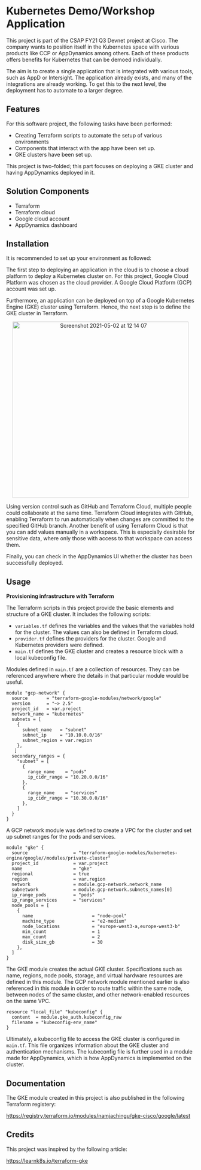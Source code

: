 # Kubernetes Demo/Workshop Application

This project is part of the CSAP FY21 Q3 Devnet project at Cisco. The company wants to position itself in the Kubernetes space with various products like CCP or AppDynamics among others. Each of these products offers benefits for Kubernetes that can be demoed individually. 

The aim is to create a single application that is integrated with various tools, such as AppD or Intersight. The application already exists, and many of the integrations are already working. To get this to the next level, the deployment has to automate to a larger degree. 


## Features

For this software project, the following tasks have been performed:

- Creating Terraform scripts to automate the setup of various environments
- Components that interact with the app have been set up. 
- GKE clusters have been set up. 

This project is two-folded; this part focuses on deploying a GKE cluster and having AppDynamics deployed in it.

## Solution Components
- Terraform
- Terraform cloud
- Google cloud account 
- AppDynamics dashboard


## Installation

It is recommended to set up your environment as followed:

The first step to deploying an application in the cloud is to choose a cloud platform to deploy a Kubernetes cluster on. For this project, Google Cloud Platform was chosen as the cloud provider. A Google Cloud Platform (GCP) account was set up.

Furthermore, an application can be deployed on top of a Google Kubernetes Engine (GKE) cluster using Terraform. Hence, the next step is to define the GKE cluster in Terraform.

<p align="center">
<img width="470" alt="Screenshot 2021-05-02 at 12 14 07" src="https://user-images.githubusercontent.com/56272326/116809748-e6e52b80-ab3f-11eb-9fb7-60bb29e982a5.png">
</p>

Using version control such as GitHub and Terraform Cloud, multiple people could collaborate at the same time. Terraform Cloud integrates with GitHub, enabling Terraform to run automatically when changes are committed to the specified GitHub branch. Another benefit of using Terraform Cloud is that you can add values manually in a workspace. This is especially desirable for sensitive data, where only those with access to that workspace can access them. 

Finally, you can check in the AppDynamics UI whether the cluster has been successfully deployed. 

## Usage

**Provisioning infrastructure with Terraform**

The Terraform scripts in this project provide the basic elements and structure of a GKE cluster. It includes the following scripts: 

- `variables.tf` defines the variables and the values that the variables hold for the cluster. The values can also be defined in Terraform cloud. 
- `provider.tf` defines the providers for the cluster. Google and Kubernetes providers were defined. 
- `main.tf` defines the GKE cluster and creates a resource block with a local kubeconfig file. 

Modules defined in `main.tf` are a collection of resources. They can be referenced anywhere where the details in that particular module would be useful. 

```
module "gcp-network" {
  source       = "terraform-google-modules/network/google"
  version      = "~> 2.5"
  project_id   = var.project
  network_name = "kubernetes"
  subnets = [
    {
      subnet_name   = "subnet"
      subnet_ip     = "10.10.0.0/16"
      subnet_region = var.region
    },
   ]
  secondary_ranges = {
    "subnet" = [
      {
        range_name    = "pods"
        ip_cidr_range = "10.20.0.0/16"
      },
      {
        range_name    = "services"
        ip_cidr_range = "10.30.0.0/16"
      },
    ]
  }
}
```

A GCP network module was defined to create a VPC for the cluster and set up subnet ranges for the pods and services. 

```
module "gke" {
  source                 = "terraform-google-modules/kubernetes-engine/google//modules/private-cluster"
  project_id             = var.project
  name                   = "gke"
  regional               = true
  region                 = var.region
  network                = module.gcp-network.network_name
  subnetwork             = module.gcp-network.subnets_names[0]
  ip_range_pods          = "pods"
  ip_range_services      = "services"
  node_pools = [
    {
      name                      = "node-pool"
      machine_type              = "e2-medium"
      node_locations            = "europe-west3-a,europe-west3-b"
      min_count                 = 1
      max_count                 = 2
      disk_size_gb              = 30
    },
  ]
}
```

The GKE module creates the actual GKE cluster. Specifications such as name, regions, node pools, storage, and virtual hardware resources are defined in this module. The GCP network module mentioned earlier is also referenced in this module in order to route traffic within the same node, between nodes of the same cluster, and other network-enabled resources on the same VPC. 

```
resource "local_file" "kubeconfig" {
  content  = module.gke_auth.kubeconfig_raw
  filename = "kubeconfig-env_name"
}
```

Ultimately, a kubeconfig file to access the GKE cluster is configured in `main.tf`. This file organizes information about the GKE cluster and authentication mechanisms. The kubeconfig file is further used in a module made for AppDynamics, which is how AppDynamics is implemented on the cluster. 

## Documentation

The GKE module created in this project is also published in the following Terraform registery: 

https://registry.terraform.io/modules/namjachingu/gke-cisco/google/latest


## Credits

This project was inspired by the following article:

https://learnk8s.io/terraform-gke
